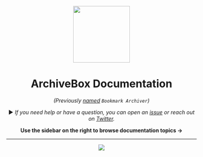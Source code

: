 <br/>

<div align="center">

<img src="https://i.imgur.com/4nkFjdv.png" width="150px"/>

<h1>ArchiveBox Documentation</h1>

*(Previously [named](https://github.com/pirate/ArchiveBox/issues/108) `Bookmark Archiver`)*

▶️ *If you need help or have a question, you can open an [issue](https://github.com/pirate/ArchiveBox/issues?q=is%3Aissue+is%3Aopen+sort%3Aupdated-desc) or reach out on [Twitter](https://github.com/theSquashSH).*


**Use the sidebar on the right to browse documentation topics ->**

</div>

---

<div align="center">

[![](https://img.shields.io/badge/Donate-Patreon-%23DD5D76.svg)](https://www.patreon.com/theSquashSH)

</div>